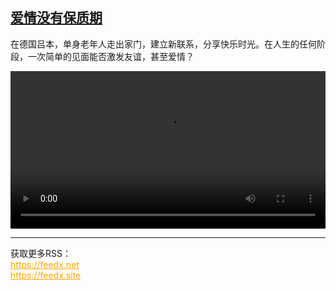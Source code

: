 <!--1735134424000-->
[爱情没有保质期](https://www.dw.com/zh/%E7%88%B1%E6%83%85%E6%B2%A1%E6%9C%89%E4%BF%9D%E8%B4%A8%E6%9C%9F/a-71110694)
------

<p>在德国吕本，单身老年人走出家门，建立新联系，分享快乐时光。在人生的任何阶段，一次简单的见面能否激发友谊，甚至爱情？</small></p><video src="https://tvdownloaddw-a.akamaihd.net/Events/mp4/vdt_zh/2024/dwvgchi241219_love-wide_01icw_AVC_1280x720.mp4" controls style="width:100%"></video><br><hr><div>获取更多RSS：<br><a href="https://feedx.net" style="color:orange" target="_blank">https://feedx.net</a> <br><a href="https://feedx.site" style="color:orange" target="_blank">https://feedx.site</a><br></div>
